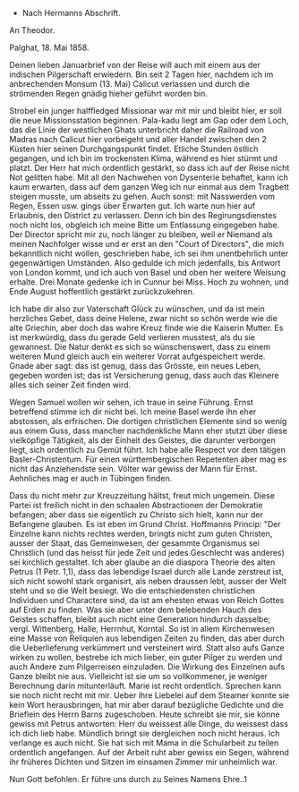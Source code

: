 + Nach Hermanns Abschrift.

An Theodor.

 Palghat, 18. Mai 1858.

Deinen lieben Januarbrief von der Reise will auch mit einem aus der indischen Pilgerschaft erwiedern. Bin seit 2 Tagen hier, nachdem ich im anbrechenden Monsum (13. Mai) Calicut verlassen und durch die strömenden Regen gnädig hieher geführt worden bin.

Strobel ein junger halffledged Missionar war mit mir und bleibt hier, er soll die neue Missionsstation beginnen. Pala-kadu liegt am Gap oder dem Loch, das die Linie der westlichen Ghats unterbricht daher die Railroad von Madras nach Calicut hier vorbeigeht und aller Handel zwischen den 2 Küsten hier seinen Durchgangspunkt findet. Etliche Stunden östlich gegangen, und ich bin im trockensten Klima, während es hier stürmt und platzt. Der Herr hat mich ordentlich gestärkt, so dass ich auf der Reise nicht Not gelitten habe. Mit all den Nachwehen von Dysenterie behaftet, kann ich kaum erwarten, dass auf dem ganzen Weg ich nur einmal aus dem Tragbett steigen musste, um abseits zu gehen. Auch sonst: mit Nasswerden vom Regen, Essen usw. gings über Erwarten gut. Ich warte nun hier auf Erlaubnis, den District zu verlassen. Denn ich bin des Regirungsdienstes noch nicht los, obgleich ich meine Bitte um Entlassung eingegeben habe. Der Director spricht mir zu, noch länger zu bleiben, weil er Niemand als meinen Nachfolger wisse und er erst an den "Court of Directors", die mich bekanntlich nicht wollen, geschrieben habe, ich sei ihm unentbehrlich unter gegenwärtigen Umständen. Also gedulde ich mich jedenfalls, bis Antwort von London kommt, und ich auch von Basel und oben her weitere Weisung erhalte. Drei Monate gedenke ich in Cunnur bei Miss. Hoch zu wohnen, und Ende August hoffentlich gestärkt zurückzukehren.

Ich habe dir also zur Vaterschaft Glück zu wünschen, und da ist mein herzliches Gebet, dass deine Helene, zwar nicht so schön werde wie die alte Griechin, aber doch das wahre Kreuz finde wie die Kaiserin Mutter. Es ist merkwürdig, dass du gerade Geld verlieren musstest, als du sie gewannest. Die Natur denkt es sich so wünschenswert, dass zu einem weiteren Mund gleich auch ein weiterer Vorrat aufgespeichert werde. Gnade aber sagt: das ist genug, dass das Grösste, ein neues Leben, gegeben worden ist; das ist Versicherung genug, dass auch das Kleinere alles sich seiner Zeit finden wird.

Wegen Samuel wollen wir sehen, ich traue in seine Führung. Ernst betreffend stimme ich dir nicht bei. Ich meine Basel werde ihn eher abstossen, als erfrischen. Die dortigen christlichen Elemente sind so wenig aus einem Guss, dass mancher nachdenkliche Mann eher stutzt über diese vielköpfige Tätigkeit, als der Einheit des Geistes, die darunter verborgen liegt, sich ordentlich zu Gemüt führt. Ich habe alle Respect vor dem tätigen Basler-Christentum. Für einen württembergischen Repetenten aber mag es nicht das Anziehendste sein. Völter war gewiss der Mann für Ernst. Aehnliches mag er auch in Tübingen finden.

Dass du nicht mehr zur Kreuzzeitung hältst, freut mich ungemein. Diese Partei ist freilich nicht in den schaalen Abstractionen der Demokratie befangen; aber dass sie eigentlich zu Christo sich hielt, kann nur der Befangene glauben. Es ist eben im Grund Christ. Hoffmanns Princip: "Der Einzelne kann nichts rechtes werden, bringts nicht zum guten Christen, ausser der Staat, das Gemeinwesen, der gesammte Organismus sei Christlich (und das heisst für jede Zeit und jedes Geschlecht was anderes) sei kirchlich gestaltet. Ich aber glaube an die diaspora Theorie des alten Petrus (1 Petr. 1,1), dass das lebendige Israel durch alle Lande zerstreut ist, sich nicht sowohl stark organisirt, als neben draussen lebt, ausser der Welt steht und so die Welt besiegt. Wo die entschiedensten christlichen Individuen und Charactere sind, da ist am ehesten etwas von Reich Gottes auf Erden zu finden. Was sie aber unter dem belebenden Hauch des Geistes schaffen, bleibt auch nicht eine Generation hindurch dasselbe; vergl. Wittenberg, Halle, Herrnhut, Korntal. So ist in allem Kirchenwesen eine Masse von Reliquien aus lebendigen Zeiten zu finden, das aber durch die Ueberlieferung verkümmert und versteinert wird. Statt also aufs Ganze wirken zu wollen, bestrebe ich mich lieber, ein guter Pilger zu werden und auch Andere zum Pilgerreisen einzuladen. Die Wirkung des Einzelnen aufs Ganze bleibt nie aus. Vielleicht ist sie um so vollkommener, je weniger Berechnung darin mitunterläuft. 
Marie ist recht ordentlich. Sprechen kann sie noch nicht recht mit mir. Ueber ihre Liebelei auf dem Steamer konnte sie kein Wort herausbringen, hat mir aber darauf bezügliche Gedichte und die Brieflein des Herrn Barns zugeschoben. Heute schreibt sie mir, sie könne gewiss mit Petrus antworten: Herr du weissest alle Dinge, du weissest dass ich dich lieb habe. Mündlich bringt sie dergleichen noch nicht heraus. Ich verlange es auch nicht. Sie hat sich mit Mama in die Schularbeit zu teilen ordentlich angefangen. Auf der Arbeit ruht aber gewiss ein Segen, während ihr früheres Dichten und Sitzen im einsamen Zimmer mir unheimlich war.

Nun Gott befohlen. Er führe uns durch zu Seines Namens Ehre..1 